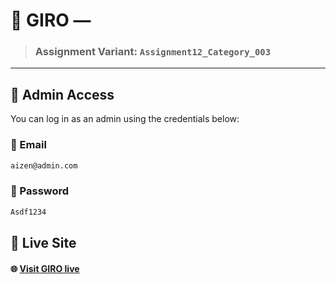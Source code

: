 # 📜 GIRO —

<!-- title & description -->

> ### **Assignment Variant:** `Assignment12_Category_003`

---

## 👑 Admin Access

You can log in as an admin using the credentials below:

### 📧 Email

```txt
aizen@admin.com
```

### 🔑 Password

```txt
Asdf1234
```

## 🔗 Live Site

#### 🌐 [Visit GIRO live](https://ph-assignment-12-c3db9.web.app)
